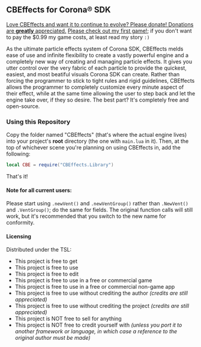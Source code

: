 ## CBEffects for Corona® SDK ##

[Love CBEffects and want it to continue to evolve? Please donate! Donations are **greatly** appreciated.](https://www.paypal.com/cgi-bin/webscr?cmd=_s-xclick&hosted_button_id=EZ9CHTHTGA2XG)
[Please check out my first game!](http://forums.coronalabs.com/topic/47069-crystalline-deflection-made-by-a-14-year-old/); if you don't want to pay the $0.99 my game costs, at least read my story `:)`

As the ultimate particle effects system of Corona SDK, CBEffects melds ease of use and infinite flexibility to create a vastly powerful engine and a completely new way of creating and managing particle effects. It gives you utter control over the very fabric of each particle to provide the quickest, easiest, and most beatiful visuals Corona SDK can create. Rather than forcing the programmer to stick to tight rules and rigid guidelines, CBEffects allows the programmer to completely customize every minute aspect of their effect, while at the same time allowing the user to step back and let the engine take over, if they so desire. The best part? It's completely free and open-source.

### Using this Repository ###

Copy the folder named "CBEffects" (that's where the actual engine lives) into your project's **root** directory (the one with `main.lua` in it). Then, at the top of whichever scene you're planning on using CBEffects in, add the following:
```Lua
local CBE = require("CBEffects.Library")
```
That's it!

#### Note for all current users: ####

Please start using `.newVent()` and `.newVentGroup()` rather than `.NewVent()` and `.VentGroup()`; do the same for fields. The original function calls will still work, but it's recommended that you switch to the new name for conformity.

#### Licensing

Distributed under the TSL:
- This project is free to get
- This project is free to use
- This project is free to edit
- This project is free to use in a free or commercial game
- This project is free to use in a free or commercial non-game app
- This project is free to use without crediting the author *(credits are still appreciated)*
- This project is free to use without crediting the project *(credits are still appreciated)*
- This project is NOT free to sell for anything
- This project is NOT free to credit yourself with *(unless you port it to another framework or language, in which case a reference to the original author must be made)*
